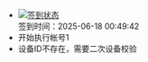 - [![签到状态](https://github.com/p7wm/Cloud189-Actions/actions/workflows/main.yml/badge.svg?branch=main)](https://github.com/p7wm/Cloud189-Actions/actions/workflows/main.yml) <br> 签到时间：2025-06-18 00:49:42
- 开始执行帐号1
- 设备ID不存在，需要二次设备校验
